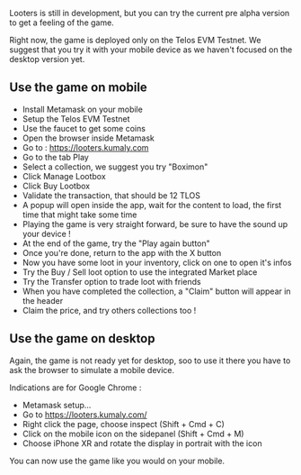 Looters is still in development, but you can try the current pre alpha version to get a feeling of the game.

Right now, the game is deployed only on the Telos EVM Testnet.
We suggest that you try it with your mobile device as we haven't focused on the desktop version yet.

## Use the game on mobile

- Install Metamask on your mobile
- Setup the Telos EVM Testnet
- Use the faucet to get some coins
- Open the browser inside Metamask
- Go to : https://looters.kumaly.com
- Go to the tab Play
- Select a collection, we suggest you try "Boximon"
- Click Manage Lootbox
- Click Buy Lootbox
- Validate the transaction, that should be 12 TLOS
- A popup will open inside the app, wait for the content to load, the first time that might take some time
- Playing the game is very straight forward, be sure to have the sound up your device !
- At the end of the game, try the "Play again button"
- Once you're done, return to the app with the X button
- Now you have some loot in your inventory, click on one to open it's infos
- Try the Buy / Sell loot option to use the integrated Market place
- Try the Transfer option to trade loot with friends
- When you have completed the collection, a "Claim" button will appear in the header
- Claim the price, and try others collections too !

## Use the game on desktop

Again, the game is not ready yet for desktop, soo to use it there you have to ask the browser to simulate a mobile device.

Indications are for Google Chrome :

- Metamask setup...
- Go to https://looters.kumaly.com/
- Right click the page, choose inspect (Shift + Cmd + C)
- Click on the mobile icon on the sidepanel (Shift + Cmd + M)
- Choose iPhone XR and rotate the display in portrait with the icon

You can now use the game like you would on your mobile.
